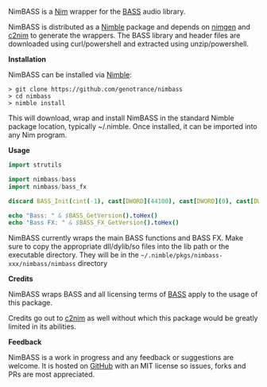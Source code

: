 NimBASS is a [Nim](https://nim-lang.org/) wrapper for the [BASS](http://www.un4seen.com/) audio library.

NimBASS is distributed as a [Nimble](https://github.com/nim-lang/nimble) package and depends on [nimgen](https://github.com/genotrance/nimgen) and [c2nim](https://github.com/nim-lang/c2nim/) to generate the wrappers. The BASS library and header files are downloaded using curl/powershell and extracted using unzip/powershell.

__Installation__

NimBASS can be installed via [Nimble](https://github.com/nim-lang/nimble):

```
> git clone https://github.com/genotrance/nimbass
> cd nimbass
> nimble install
```

This will download, wrap and install NimBASS in the standard Nimble package location, typically ~/.nimble. Once installed, it can be imported into any Nim program.

__Usage__

```nim
import strutils

import nimbass/bass
import nimbass/bass_fx

discard BASS_Init(cint(-1), cast[DWORD](44100), cast[DWORD](0), cast[DWORD](0), nil)

echo "Bass: " & $BASS_GetVersion().toHex()
echo "Bass FX: " & $BASS_FX_GetVersion().toHex()
```

NimBASS currently wraps the main BASS functions and BASS FX. Make sure to copy the appropriate dll/dylib/so files into the lib path or the executable directory. They will be in the ```~/.nimble/pkgs/nimbass-xxx/nimbass/nimbass``` directory

__Credits__

NimBASS wraps BASS and all licensing terms of [BASS](http://www.un4seen.com/bass.html#license) apply to the usage of this package.

Credits go out to [c2nim](https://github.com/nim-lang/c2nim/) as well without which this package would be greatly limited in its abilities.

__Feedback__

NimBASS is a work in progress and any feedback or suggestions are welcome. It is hosted on [GitHub](https://github.com/genotrance/nimbass) with an MIT license so issues, forks and PRs are most appreciated.
